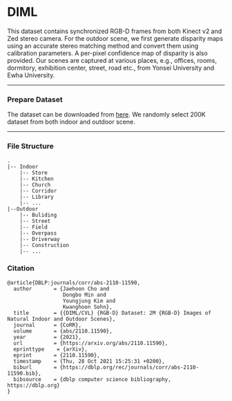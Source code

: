 


# DIML

This dataset contains synchronized RGB-D frames from both Kinect v2 and Zed stereo camera. For the outdoor scene, we first generate disparity maps using an accurate stereo matching method and convert them using calibration parameters. A per-pixel confidence map of disparity is also provided. Our scenes are captured at various places, e.g., offices, rooms, dormitory, exhibition center, street, road etc., from Yonsei University and Ewha University.

---

### Prepare Dataset

The dataset can be downloaded from [here](https://dimlrgbd.github.io/).
We randomly select 200K dataset from both indoor and outdoor scene. 

---

### File Structure
```
.
|-- Indoor
    |-- Store
    |-- Kitchen
    |-- Church
    |-- Corridor
    |-- Library
    |-- ...
|--Outdoor
    |-- Buliding
    |-- Street
    |-- Field
    |-- Overpass
    |-- Driverway
    |-- Construction
    |-- ...
```


### Citation
```
@article{DBLP:journals/corr/abs-2110-11590,
  author       = {Jaehoon Cho and
                  Dongbo Min and
                  Youngjung Kim and
                  Kwanghoon Sohn},
  title        = {{DIML/CVL} {RGB-D} Dataset: 2M {RGB-D} Images of Natural Indoor and Outdoor Scenes},
  journal      = {CoRR},
  volume       = {abs/2110.11590},
  year         = {2021},
  url          = {https://arxiv.org/abs/2110.11590},
  eprinttype    = {arXiv},
  eprint       = {2110.11590},
  timestamp    = {Thu, 28 Oct 2021 15:25:31 +0200},
  biburl       = {https://dblp.org/rec/journals/corr/abs-2110-11590.bib},
  bibsource    = {dblp computer science bibliography, https://dblp.org}
}
```